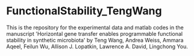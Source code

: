 # FunctionalStability_TengWang
This is the repository for the experimental data and matlab codes in the manuscript 'Horizontal gene transfer enables programmable functional stability in synthetic microbiota' by Teng Wang, Andrea Weiss, Ammara Aqeel, Feilun Wu, Allison J. Lopatkin, Lawrence A. David, Lingchong You.
